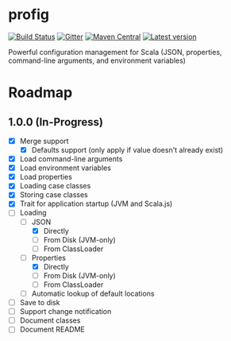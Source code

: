 # profig

[![Build Status](https://travis-ci.org/outr/profig.svg?branch=master)](https://travis-ci.org/outr/profig)
[![Gitter](https://badges.gitter.im/Join%20Chat.svg)](https://gitter.im/outr/profig)
[![Maven Central](https://maven-badges.herokuapp.com/maven-central/com.outr/profig-core_2.12/badge.svg)](https://maven-badges.herokuapp.com/maven-central/com.outr/profig-core_2.12)
[![Latest version](https://index.scala-lang.org/outr/profig/profig-core/latest.svg)](https://index.scala-lang.org/outr/profig)

Powerful configuration management for Scala (JSON, properties, command-line arguments, and environment variables)

# Roadmap

## 1.0.0 (In-Progress)

* [X] Merge support
    * [X] Defaults support (only apply if value doesn't already exist)
* [X] Load command-line arguments
* [X] Load environment variables
* [X] Load properties
* [X] Loading case classes
* [X] Storing case classes
* [X] Trait for application startup (JVM and Scala.js)
* [ ] Loading
    * [ ] JSON
        * [X] Directly
        * [ ] From Disk (JVM-only)
        * [ ] From ClassLoader
    * [ ] Properties
        * [X] Directly
        * [ ] From Disk (JVM-only)
        * [ ] From ClassLoader
    * [ ] Automatic lookup of default locations
* [ ] Save to disk
* [ ] Support change notification
* [ ] Document classes
* [ ] Document README